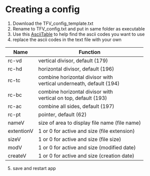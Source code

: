 # Creating a config

1. Download the TFV_config_template.txt
2. Rename to TFV_config.txt and put in same folder as executable
3. Use this [AsciiTable](https://www.asciitable.com/) to help find the ascii codes you want to use
4. replace the ascii codes in the text file with your own


| Name       | Function                                                                |
|------------|-------------------------------------------------------------------------|
| rc-vd      | vertical divisor, default (179)                                         |
| rc-hd      | horizontal divisor, default (196)                                       |
| rc-tc      | combine horizontal divisor with <br> vertical underneath, default (194) |
| rc-bc      | combine horizontal divisor with <br> vertical on top, default (193)     |
| rc-ac      | combine all sides, default (197)                                        |
| rc-pt      | pointer, default (62)                                                   |
 | nameV      | size of area to display file name (file name)                           |
| extentionV | 1 or 0 for active and size (file extension)                             |
| sizeV      | 1 or 0 for active and size (file size)                                  |
| modV       | 1 or 0 for active and size (modified date)                              |
| createV    | 1 or 0 for active and size (creation date)                              |

5. save and restart app